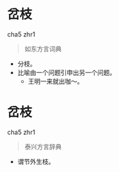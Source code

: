 # 岔枝
cha5 zhr1
> 如东方言词典
- 分枝。
- 比喻由一个问题引申出另一个问题。
  - 王明一来就出咖～。

# 岔枝
cha5 zhr1
> 泰兴方言辞典 
- 谓节外生枝。
<!--
泰兴词条叉枝
-->
